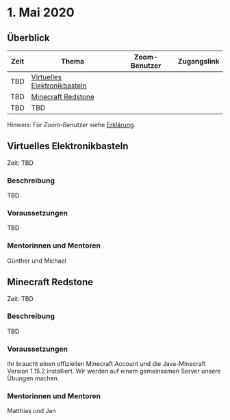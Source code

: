 # 1. Mai 2020


## Überblick

| Zeit        | Thema                                                                   | Zoom-Benutzer | Zugangslink                                       |
|-------------|-------------------------------------------------------------------------|---------------|---------------------------------------------------|
| TBD         | [Virtuelles Elektronikbasteln](#virtuelles-elektronikbasteln)           |               |                                                   |
| TBD         | [Minecraft Redstone](#minecraft-redstone)                               |               |                                                   |
| TBD         | TBD                                                                     |               |                                                   |

Hinweis: Für *Zoom-Benutzer* siehe [Erklärung](https://github.com/coderdojo-linz/coderdojo-online/blob/master/Zoom.md).


## Virtuelles Elektronikbasteln

Zeit: TBD

### Beschreibung

TBD

### Voraussetzungen

TBD

### Mentorinnen und Mentoren

Günther und Michael


## Minecraft Redstone

Zeit: TBD

### Beschreibung

TBD

### Voraussetzungen

Ihr braucht einen offiziellen Minecraft Account und die Java-Minecraft Version 1.15.2 installiert. Wir werden auf einem gemeinsamen Server unsere Übungen machen.

### Mentorinnen und Mentoren

Matthias und Jan

